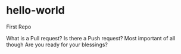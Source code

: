 # hello-world
First Repo

What is a Pull request? Is there a Push request? 
Most important of all though
Are you ready for your blessings?
